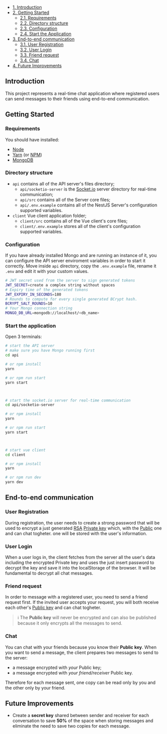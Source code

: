 - [1. Introduction](#introduction)
- [2. Getting Started](#getting-started)
  - [2.1. Requirements](#requirements)
  - [2.2. Directory structure](#directory-structure)
  - [2.3. Configuration](#configuration)
  - [2.4. Start the Application](#start-the-application)
- [3. End-to-end communication](#end-to-end-communication)
  - [3.1. User Registration](#user-registration)
  - [3.2. User Login](#user-login)
  - [3.3. Friend request](#friend-request)
  - [3.4. Chat](#chat)
- [4. Future Improvements](#future-improvements)

## Introduction
This project represents a real-time chat application where registered users can send messages to their friends using end-to-end communication.

## Getting Started
### Requirements
You should have installed:
  - [Node](https://nodejs.org/it/download/)
  - [Yarn](https://yarnpkg.com/) (or [NPM](https://docs.npmjs.com/cli/))
  - [MongoDB](https://www.mongodb.com/)

### Directory structure
- `api` contains all of the API server's files directory;
  - `api/socketio-server` is the [Socket.io](https://socket.io/) server directory for real-time communication;
  - `api/src` contains all of the Server core files;
  - `api/.env.example` contains all of the NestJS Server's configuration supported variables.
- `client` Vue client application folder;
  - `client/src` contains all of the Vue client's core files;
  - `client/.env.example` stores all of the client's configuration supported variables.

### Configuration
If you have already installed Mongo and are running an instance of it, you can configure the API server enviroment variables in order to start it correctly.
Move inside `api` directory, copy the `.env.example` file, rename it `.env` and edit it with your custom values.
```sh
# JWT secret used from the server to sign generated tokens
JWT_SECRET=create a complex string without spaces
# Expiry time of the generated tokens
JWT_EXPIRY_IN_SECONDS=180
# Rounds to compute for every single generated BCrypt hash.
BCRYPT_SALT_ROUNDS=10
# Your Mongo connection string
MONGO_DB_URL=mongodb://localhost/<db_name>
```

### Start the application
Open 3 terminals:
```sh
# start the API server
# make sure you have Mongo running first
cd api

# or npm install
yarn

# or npm run start
yarn start



# start the socket.io server for real-time communication
cd api/socketio-server

# or npm install
yarn

# or npm run start
yarn start



# start vue client
cd client

# or npm install
yarn

# or npm run dev
yarn dev
```

## End-to-end communication
### User Registration
During registration, the user needs to create a strong password that will be used to encrypt a just generated [RSA](https://en.wikipedia.org/wiki/RSA_(cryptosystem)) [Private key](https://en.wikipedia.org/wiki/Public-key_cryptography) which, with the [Public](https://en.wikipedia.org/wiki/Public-key_cryptography) one and can chat togheter. one  will be stored with the user's information.

### User Login
When a user logs in, the client fetches from the server all the user's data including the encrypted Private key and uses the just insert password to decrypt the key and save it into the localStorage of the browser. It will be fundamental to decrypt all chat messages.

### Friend request
In order to message with a registered user, you need to send a friend request first. If the invited user accepts your request, you will both receive each other's [Public key](https://en.wikipedia.org/wiki/Public-key_cryptography) and can chat togheter.
> ℹ️ The **Public key** will never be encrypted and can also be published because it only encrypts all the messages to send.

### Chat
You can chat with your friends because you know their **Public key**. When you want to send a message, the client prepares two messages to send to the server:
  - a message encrypted with *your* Public key;
  - a message encrypted with *your friend/receiver* Public key.

Therefore for each message sent, one copy can be read only by you and the other only by your friend.

## Future Improvements
- Create a **secret key** shared between sender and receiver for each conversation to save **50%** of the space when storing messages and eliminate the need to save two copies for each message.